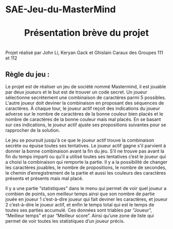 # SAE-Jeu-du-MasterMind
<h1 align="center">Présentation brève du projet</h1><br>
Projet réalisé par John Li, Keryan Gack et Ghislain Caraux des Groupes 111 et 112


<h2>Règle du jeu :</h2>
Le projet est de réaliser un jeu de société nommé Mastermind, il est jouable
par deux joueurs et le but est de trouver un code secret. Un joueur
sélectionne secrètement une combinaison de caractères parmi 5 possibles.
L'autre joueur doit deviner la combinaison en proposant des séquences de
caractères. À chaque tour, le joueur actif reçoit des indications du joueur
adverse sur le nombre de caractères de la bonne couleur bien placés et le
nombre de caractères de la bonne couleur mais mal placés. En se basant sur
ces indications, le joueur actif ajuste ses propositions suivantes pour se
rapprocher de la solution.

Le jeu se poursuit jusqu'à ce que le joueur actif trouve la combinaison secrète
ou épuise toutes ses tentatives. Le joueur actif gagne s'il parvient à donner la
bonne combinaison avant la fin du jeu. S’il ne trouve pas avant la fin du temps
imparti ou qu’il a utilisé toutes ses tentatives c’est le joueur qui a choisi la
combinaison qui remporte la partie. Il y a la possibilité de changer les
caractères jouables, le nombre de propositions, le nombre de secondes, le
chemin d’enregistrement de la partie et aussi les couleurs des caractères
présents et présents mais mal placé.

Il y a une partie “statistiques” dans le menu qui permet de voir quel joueur a
combien de points, son meilleur temps ainsi que son nombre de partie jouée
en joueur 1 c’est-à-dire joueur qui fait deviner les caractères, et joueur 2
c’est-à-dire le joueur actif, et enfin le temps total qui est le temps de toutes
ses parties accumulé. Ces données sont triables par “Joueur”, “Meilleur
temps” et par “Meilleur score”. Ainsi qu’une zone de liste qui permet de voir
toutes les statistiques d’un joueur précis.
